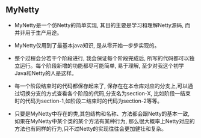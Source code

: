 ## MyNetty

* MyNetty是一个仿Netty的简单实现, 其目的主要是学习和理解Netty源码, 而并非用于生产用途。

* MyNetty仅用到了最基本java知识, 是从零开始一步步实现的。

* 整个过程会分若干个阶段进行, 我会保证每个阶段完成后, 所写的代码都可以独立运行。每个阶段新增的功能都尽可能简单, 易于理解, 至少对我这个初学Java和Netty的人是这样。

* 每一个阶段结束时的代码都保存起来了, 保存在在本仓库对应的分支上,可以通过切换分支的方式查看各个阶段的代码,分支名为section-X, 比如阶段一结束时的代码为section-1,如阶段二结束时的代码为section-2等等。

* 只要是MyNetty中存在的类,其包结构和名称、方法都会跟Netty的基本一致, 如果在MyNetty中某个类的某个方法有某种行为, 那么很大概率上Netty对应的方法也有同样的行为,只不过Netty的实现往往会更加健壮和复杂。

